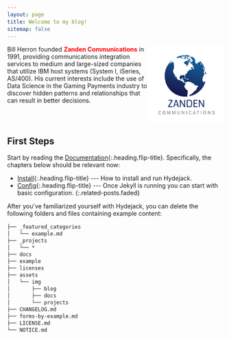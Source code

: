 ```yaml
---
layout: page
title: Welcome to my blog!
sitemap: false
---
```


<div id='container'>
 <img src='/assets/img/zanden_logo.png' style='float: right;' width='35%' class='img-responsive'/>
 <p>Bill Herron founded <span style="color:red; font-weight: bold;">Zanden Communications</span> in 1991, providing communications integration services to medium and large-sized companies that utilize IBM host systems (System I, iSeries, AS/400).
   His current interests include the use of Data Science in the Gaming Payments industry to discover hidden patterns and relationships that can result in better decisions.
   </p>
</div>

<div style="clear: both;"></div>

## First Steps
Start by reading the [Documentation]{:.heading.flip-title}.
Specifically, the chapters below should be relevant now:

* [Install]{:.heading.flip-title} --- How to install and run Hydejack.
* [Config]{:.heading.flip-title} --- Once Jekyll is running you can start with basic configuration.
{:.related-posts.faded}

After you've familiarized yourself with Hydejack, you can delete the following folders and files
containing example content:

~~~
├── _featured_categories
│   └── example.md
├── _projects
│   └── *
├── docs
├── example
├── licenses
├── assets
│   └── img
│       ├── blog
│       ├── docs
│       └── projects
├── CHANGELOG.md
├── forms-by-example.md
├── LICENSE.md
└── NOTICE.md
~~~

[documentation]: docs/README.md
[install]: docs/install.md
[upgrade]: docs/upgrade.md
[config]: docs/config.md
